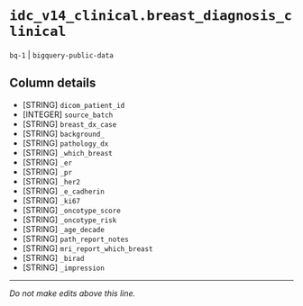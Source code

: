 # `idc_v14_clinical.breast_diagnosis_clinical`
`bq-1` | `bigquery-public-data`

## Column details
* [STRING]    `dicom_patient_id`
* [INTEGER]   `source_batch`
* [STRING]    `breast_dx_case`
* [STRING]    `background_`
* [STRING]    `pathology_dx`
* [STRING]    `_which_breast`
* [STRING]    `_er`
* [STRING]    `_pr`
* [STRING]    `_her2`
* [STRING]    `_e_cadherin`
* [STRING]    `_ki67`
* [STRING]    `_oncotype_score`
* [STRING]    `_oncotype_risk`
* [STRING]    `_age_decade`
* [STRING]    `path_report_notes`
* [STRING]    `mri_report_which_breast`
* [STRING]    `_birad`
* [STRING]    `_impression`

-------------------------------------------------------------------------------
*Do not make edits above this line.*
